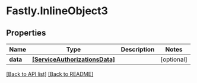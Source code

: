 # Fastly.InlineObject3

## Properties

Name | Type | Description | Notes
------------ | ------------- | ------------- | -------------
**data** | [**[ServiceAuthorizationsData]**](ServiceAuthorizationsData.md) |  | [optional] 


[[Back to API list]](../../README.md#endpoints) [[Back to README]](../../README.md)
